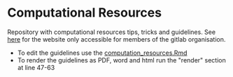 # Computational Resources

Repository with computational resources tips, tricks and guidelines. See [here](https://uva_ibed.gitlab.io/cs/computational_resources/) for the website only accessible for members of the gitlab organisation. 

- To edit the guidelines use the [computation_resources.Rmd](https://gitlab.com/uva_ibed/cs/computational_resources/-/blob/main/computational_resources.Rmd?ref_type=heads)
- To render the guidelines as PDF, word and html run the "render" section at line 47-63 
